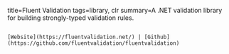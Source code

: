 title=Fluent Validation
tags=library, clr
summary=A .NET validation library for building strongly-typed validation rules.
~~~~~~

[Website](https://fluentvalidation.net/) | [Github](https://github.com/fluentvalidation/fluentvalidation)

